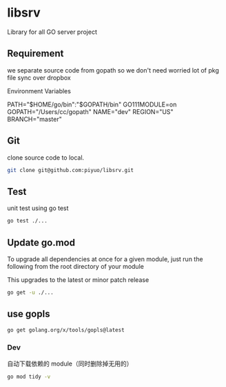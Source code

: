 # libsrv

Library for all GO server project

## Requirement

we separate source code from gopath so we don't need worried lot of pkg file sync over dropbox

Environment Variables

PATH="$HOME/go/bin":"$GOPATH/bin"
GO111MODULE=on
GOPATH="/Users/cc/gopath"
NAME="dev"
REGION="US"
BRANCH="master"

## Git

clone source code to local.

```bash
git clone git@github.com:piyuo/libsrv.git
```

## Test

unit test using go test

```bash
go test ./...
```

## Update go.mod

To upgrade all dependencies at once for a given module, just run the following from the root directory of your module

This upgrades to the latest or minor patch release

```bash
go get -u ./...
```

## use gopls

```bash
go get golang.org/x/tools/gopls@latest
```

### Dev

自动下载依赖的 module（同时删除掉无用的）

```bash
go mod tidy -v
```